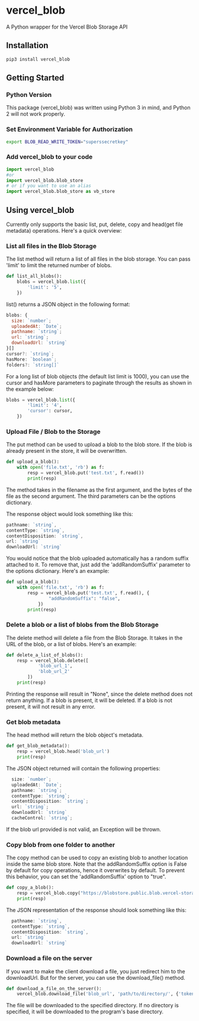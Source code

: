 # vercel_blob

A Python wrapper for the Vercel Blob Storage API

## Installation


```bash
pip3 install vercel_blob
```

## Getting Started

### Python Version

This package (vercel_blob) was written using Python 3 in mind, and Python 2 will not work properly.

### Set Environment Variable for Authorization

```bash
export BLOB_READ_WRITE_TOKEN="superssecretkey"
```

### Add vercel_blob to your code

```python
import vercel_blob
#or
import vercel_blob.blob_store
# or if you want to use an alias
import vercel_blob.blob_store as vb_store
```

## Using vercel_blob

Currently only supports the basic list, put, delete, copy and head(get file metadata) operations. Here's a quick overview:

### List all files in the Blob Storage

The list method will return a list of all files in the blob storage. You can pass 'limit' to limit the returned number of blobs.

```python
def list_all_blobs():
    blobs = vercel_blob.list({
        'limit': '5',
    })
```

list() returns a JSON object in the following format:

```javascript
blobs: {
  size: `number`;
  uploadedAt: `Date`;
  pathname: `string`;
  url: `string`;
  downloadUrl: `string`
}[]
cursor?: `string`;
hasMore: `boolean`;
folders?: `string[]`
```

For a long list of blob objects (the default list limit is 1000), you can use the cursor and hasMore parameters to paginate through the results as shown in the example below:

```python
blobs = vercel_blob.list({
        'limit': '4',
        'cursor': cursor,
    })
```

### Upload File / Blob to the Storage

The put method can be used to upload a blob to the blob store. If the blob is already present in the store, it will be overwritten.

```python
def upload_a_blob():
    with open('file.txt', 'rb') as f:
        resp = vercel_blob.put('test.txt', f.read())
        print(resp)
```

The method takes in the filename as the first argument, and the bytes of the file as the second argument. The third parameters can be the options dictionary.

The response object would look something like this:
```javascript
pathname: `string`,
contentType: `string`,
contentDisposition: `string`,
url: `string`
downloadUrl: `string`
```

You would notice that the blob uploaded automatically has a random suffix attached to it. To remove that, just add the 'addRandomSuffix' parameter to the options dictionary. Here's an example:

```python
def upload_a_blob():
    with open('file.txt', 'rb') as f:
        resp = vercel_blob.put('test.txt', f.read(), {
                "addRandomSuffix": "false",
            })
        print(resp)
```

### Delete a blob or a list of blobs from the Blob Storage

The delete method will delete a file from the Blob Storage. It takes in the URL of the blob, or a list of blobs. Here's an example:

```python
def delete_a_list_of_blobs():
    resp = vercel_blob.delete([
            'blob_url_1',
            'blob_url_2'
        ])
    print(resp)
```

Printing the response will result in "None", since the delete method does not return anything. If a blob is present, it will be deleted. If a blob is not present, it will not result in any error.

### Get blob metadata

The head method will return the blob object's metadata.

```python
def get_blob_metadata():
    resp = vercel_blob.head('blob_url')
    print(resp)
```

The JSON object returned will contain the following properties:
```javascript
  size: `number`;
  uploadedAt: `Date`;
  pathname: `string`;
  contentType: `string`;
  contentDisposition: `string`;
  url: `string`;
  downloadUrl: `string`
  cacheControl: `string`;
```

If the blob url provided is not valid, an Exception will be thrown.

### Copy blob from one folder to another

The copy method can be used to copy an existing blob to another location inside the same blob store. Note that the addRandomSuffix option is False by default for copy operations, hence it overwrites by default. To prevent this behavior, you can set the 'addRandomSuffix' option to "true".

```python
def copy_a_blob():
    resp = vercel_blob.copy("https://blobstore.public.blob.vercel-storage.com/test.txt", "new-folder/test.txt")
    print(resp)
```

The JSON representation of the response should look something like this:
```javascript
  pathname: `string`,
  contentType: `string`,
  contentDisposition: `string`,
  url: `string`
  downloadUrl: `string`
```

### Download a file on the server

If you want to make the client download a file, you just redirect him to the downloadUrl. But for the server, you can use the download_file() method.

```python
def download_a_file_on_the_server():
    vercel_blob.download_file('blob_url', 'path/to/directory/', {'token': 'my_token'})
```

The file will be downloaded to the specified directory. If no directory is specified, it will be downloaded to the program's base directory.
